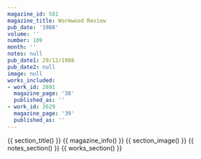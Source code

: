```yaml
---
magazine_id: 581
magazine_title: Wormwood Review
pub_date: '1988'
volume: ''
number: 109
month: ''
notes: null
pub_date1: 29/12/1988
pub_date2: null
image: null
works_included:
- work_id: 2891
  magazine_page: '38'
  published_as: ''
- work_id: 2629
  magazine_page: '39'
  published_as: ''
---
```


{{ section_title() }}
{{ magazine_info() }}
{{ section_image() }}
{{ notes_section() }}
{{ works_section() }}
